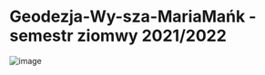 # Geodezja-Wy-sza-MariaMańk - semestr ziomwy 2021/2022 


![image](https://github.com/MariaMank/Wybrane_Zagadnienia_Geodezji_Wyzszej-Maria_M-zim.21-22/assets/92314221/d3878aac-ac44-45a7-87f0-af27ca682273)

